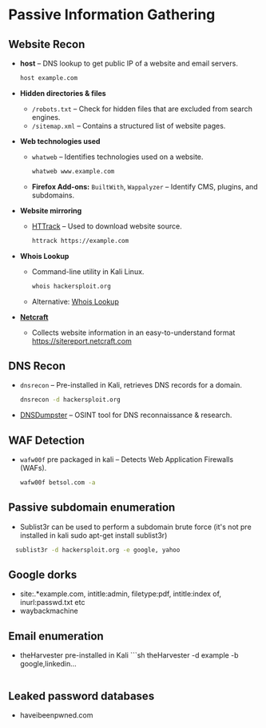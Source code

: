 # Passive Information Gathering

## Website Recon

- **host** – DNS lookup to get public IP of a website and email servers.
  ```sh
  host example.com
  ```

- **Hidden directories & files**  
  - `/robots.txt` – Check for hidden files that are excluded from search engines.
  - `/sitemap.xml` – Contains a structured list of website pages.

- **Web technologies used**  
  - `whatweb` – Identifies technologies used on a website.
    ```sh
    whatweb www.example.com
    ```
  - **Firefox Add-ons:** `BuiltWith`, `Wappalyzer` – Identify CMS, plugins, and subdomains.

- **Website mirroring**  
  - [HTTrack](https://www.httrack.com) – Used to download website source.
    ```sh
    httrack https://example.com
    ```

- **Whois Lookup**  
  - Command-line utility in Kali Linux.
    ```sh
    whois hackersploit.org
    ```
  - Alternative: [Whois Lookup](https://who.is)

- **[Netcraft](https://sitereport.netcraft.com)**  
  - Collects website information in an easy-to-understand format https://sitereport.netcraft.com

## DNS Recon

- `dnsrecon` – Pre-installed in Kali, retrieves DNS records for a domain.
  ```sh
  dnsrecon -d hackersploit.org
  ```
- [DNSDumpster](https://dnsdumpster.com) – OSINT tool for DNS reconnaissance & research.

## WAF Detection

- `wafw00f` pre packaged in kali – Detects Web Application Firewalls (WAFs).
  ```sh
  wafw00f betsol.com -a
  ```

## Passive subdomain enumeration 
- Sublist3r can be used to perform a subdomain brute force (it's not pre installed in kali sudo apt-get install sublist3r)
 ```sh
   sublist3r -d hackersploit.org -e google, yahoo
 ```
## Google dorks
- site:.*example.com, intitle:admin, filetype:pdf, intitle:index of, inurl:passwd.txt etc
- waybackmachine

## Email enumeration 
- theHarvester pre-installed in Kali
      ```sh
    theHarvester -d example -b google,linkedin...
    ```
## Leaked password databases
- haveibeenpwned.com

